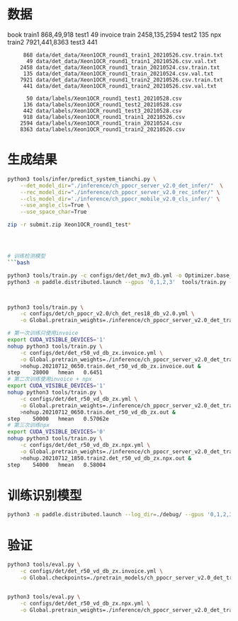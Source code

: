 
# 数据
book    train1  868,49,918      test1   49
invoice train   2458,135,2594   test2   135
npx     train2  7921,441,8363   test3   441

```
     868 data/det_data/Xeon1OCR_round1_train1_20210526.csv.train.txt
      49 data/det_data/Xeon1OCR_round1_train1_20210526.csv.val.txt
    2458 data/det_data/Xeon1OCR_round1_train_20210524.csv.train.txt
     135 data/det_data/Xeon1OCR_round1_train_20210524.csv.val.txt
    7921 data/det_data/Xeon1OCR_round1_train2_20210526.csv.train.txt
     441 data/det_data/Xeon1OCR_round1_train2_20210526.csv.val.txt

      50 data/labels/Xeon1OCR_round1_test1_20210528.csv
     136 data/labels/Xeon1OCR_round1_test2_20210528.csv
     442 data/labels/Xeon1OCR_round1_test3_20210528.csv
     918 data/labels/Xeon1OCR_round1_train1_20210526.csv
    2594 data/labels/Xeon1OCR_round1_train_20210524.csv
    8363 data/labels/Xeon1OCR_round1_train2_20210526.csv
```


# 生成结果
```bash
python3 tools/infer/predict_system_tianchi.py \
    --det_model_dir="./inference/ch_ppocr_server_v2.0_det_infer/"  \
    --rec_model_dir="./inference/ch_ppocr_server_v2.0_rec_infer/" \
    --cls_model_dir='./inference/ch_ppocr_mobile_v2.0_cls_infer/' \
    --use_angle_cls=True \
    --use_space_char=True

zip -r submit.zip Xeon1OCR_round1_test*




# 训练检测模型
```bash

python3 tools/train.py -c configs/det/det_mv3_db.yml -o Optimizer.base_lr=0.0001
python3 -m paddle.distributed.launch --gpus '0,1,2,3'  tools/train.py -c configs/det/det_mv3_db.yml -o Optimizer.base_lr=0.0001



python3 tools/train.py \
    -c configs/det/ch_ppocr_v2.0/ch_det_res18_db_v2.0.yml \
    -o Global.pretrain_weights=./inference/ch_ppocr_server_v2.0_det_train/

# 第一次训练只使用invoice
export CUDA_VISIBLE_DEVICES='1'
nohup python3 tools/train.py \
    -c configs/det/det_r50_vd_db_zx.invoice.yml \
    -o Global.pretrain_weights=./inference/ch_ppocr_server_v2.0_det_train/ \
    >nohup.20210712_0650.train.det_r50_vd_db_zx.invoice.out &
step    28000   hmean   0.6451
# 第二次训练使用invoice + npx
export CUDA_VISIBLE_DEVICES='1'
nohup python3 tools/train.py \
    -c configs/det/det_r50_vd_db_zx.yml \
    -o Global.pretrain_weights=./inference/ch_ppocr_server_v2.0_det_train/ Optimizer.base_lr=0.0001 \
    >nohup.20210712_0650.train.det_r50_vd_db_zx.out &
step    50000   hmean   0.57062e
# 第三次训练npx
export CUDA_VISIBLE_DEVICES='0'
nohup python3 tools/train.py \
    -c configs/det/det_r50_vd_db_zx.npx.yml \
    -o Global.pretrain_weights=./inference/ch_ppocr_server_v2.0_det_train/ Optimizer.base_lr=0.0001 \
    >nohup.20210712_1850.train2.det_r50_vd_db_zx.npx.out &
step    54000   hmean   0.58004
```

# 训练识别模型

```bash
python3 -m paddle.distributed.launch --log_dir=./debug/ --gpus '0,1,2,3,4,5,6,7' tools/train.py -c configs/rec/rec_mv3_none_bilstm_ctc.yml

```

# 验证

```bash
python3 tools/eval.py \
    -c configs/det/det_r50_vd_db_zx.invoice.yml \
    -o Global.checkpoints=./pretrain_models/ch_ppocr_server_v2.0_det_train/best_accuracy Global.use_gpu=false


python3 tools/eval.py \
    -c configs/det/det_r50_vd_db_zx.npx.yml \
    -o Global.pretrain_weights=./inference/ch_ppocr_server_v2.0_det_train/

```
